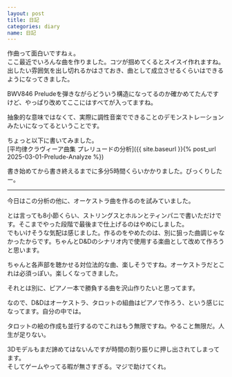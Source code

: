 ```yaml
---
layout: post
title: 日記
categories: diary
name: 日記
---
```


作曲って面白いですねぇ。  
ここ最近でいろんな曲を作りました。コツが掴めてくるとスイスイ作れますね。  
出したい雰囲気を出し切れるかはさておき、曲として成立させるくらいはできるようになってきました。

BWV846 Preludeを弾きながらどういう構造になってるのか確かめてたんですけど、やっぱり改めてここにはすべてが入ってますね。

抽象的な意味ではなくて、実際に調性音楽でできることのデモンストレーションみたいになってるということです。

ちょっと以下に書いてみました。  
[平均律クラヴィーア曲集 プレリュードの分析]({{ site.baseurl }}{% post_url 2025-03-01-Prelude-Analyze %})

書き始めてから書き終えるまでに多分5時間くらいかかりました。びっくりしたー。

---

今日はこの分析の他に、オーケストラ曲を作るのを試みていました。

とは言っても8小節くらい、ストリングスとホルンとティンパニで書いただけです。そこまでやった段階で最後まで仕上げるのはやめにしました。  
でもいけそうな気配は感じました。作るのをやめたのは、別に狙った曲調じゃなかったからです。ちゃんとD&Dのシナリオ内で使用する楽曲として改めて作ろうと思います。

ちゃんと各声部を聴かせる対位法的な曲、楽しそうですね。オーケストラだとこれは必須っぽい。楽しくなってきました。

それとは別に、ピアノ一本で勝負する曲を沢山作りたいと思ってます。

なので、D&Dはオーケストラ、タロットの組曲はピアノで作ろう、という感じになってます。自分の中では。

タロットの絵の作成も並行するのでこれはもう無限ですね。やること無限だ。人生が足りない。

3Dモデルもまだ諦めてはないんですが時間の割り振りに押し出されてしまってます。  
そしてゲームやってる暇が無さすぎる。マジで助けてくれ。
